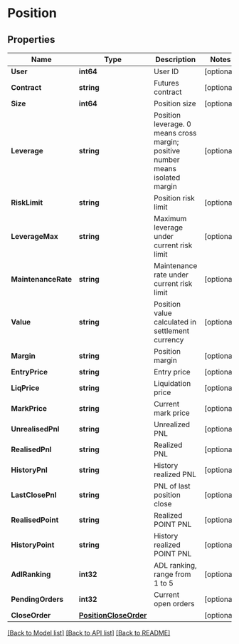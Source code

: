 # Position

## Properties
Name | Type | Description | Notes
------------ | ------------- | ------------- | -------------
**User** | **int64** | User ID | [optional] 
**Contract** | **string** | Futures contract | [optional] 
**Size** | **int64** | Position size | [optional] 
**Leverage** | **string** | Position leverage. 0 means cross margin; positive number means isolated margin | [optional] 
**RiskLimit** | **string** | Position risk limit | [optional] 
**LeverageMax** | **string** | Maximum leverage under current risk limit | [optional] 
**MaintenanceRate** | **string** | Maintenance rate under current risk limit | [optional] 
**Value** | **string** | Position value calculated in settlement currency | [optional] 
**Margin** | **string** | Position margin | [optional] 
**EntryPrice** | **string** | Entry price | [optional] 
**LiqPrice** | **string** | Liquidation price | [optional] 
**MarkPrice** | **string** | Current mark price | [optional] 
**UnrealisedPnl** | **string** | Unrealized PNL | [optional] 
**RealisedPnl** | **string** | Realized PNL | [optional] 
**HistoryPnl** | **string** | History realized PNL | [optional] 
**LastClosePnl** | **string** | PNL of last position close | [optional] 
**RealisedPoint** | **string** | Realized POINT PNL | [optional] 
**HistoryPoint** | **string** | History realized POINT PNL | [optional] 
**AdlRanking** | **int32** | ADL ranking, range from 1 to 5 | [optional] 
**PendingOrders** | **int32** | Current open orders | [optional] 
**CloseOrder** | [**PositionCloseOrder**](Position_close_order.md) |  | [optional] 

[[Back to Model list]](../README.md#documentation-for-models) [[Back to API list]](../README.md#documentation-for-api-endpoints) [[Back to README]](../README.md)


